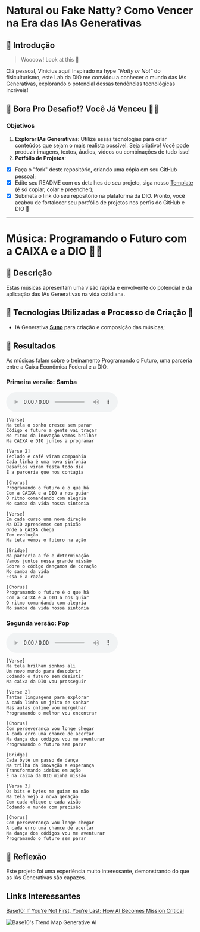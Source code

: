 # Natural ou Fake Natty? Como Vencer na Era das IAs Generativas

## 🚀 Introdução

> Woooow! Look at this 👀

Olá pessoal, Vinicius aqui! Inspirado na hype _"Natty or Not"_ do fisiculturismo, este Lab da DIO me convidou a conhecer o mundo das IAs Generativas, explorando o potencial dessas tendências tecnológicas incríveis!

## 🎯 Bora Pro Desafio!? Você Já Venceu 💪🤓

### Objetivos

1. **Explorar IAs Generativas**: Utilize essas tecnologias para criar conteúdos que sejam o mais realista possível. Seja criativo! Você pode produzir imagens, textos, áudios, vídeos ou combinações de tudo isso!
2. **Potfólio de Projetos**:
  - [x] Faça o "fork" deste repositório, criando uma cópia em seu GitHub pessoal;
  - [x] Edite seu README com os detalhes do seu projeto, siga nosso [Template](#template) (é só copiar, colar e preencher);
  - [x] Submeta o link do seu repositório na plataforma da DIO. Pronto, você acabou de fortalecer seu portfólio de projetos nos perfis do GitHub e DIO 🚀

---

# Música: Programando o Futuro com a CAIXA e a DIO 🎵🎶

## 📒 Descrição
Estas músicas apresentam uma visão rápida e envolvente do potencial e da aplicação das IAs Generativas na vida cotidiana.

## 🤖 Tecnologias Utilizadas e Processo de Criação 🧐
- IA Generativa **[Suno](https://suno.com)** para criação e composição das músicas;

## 🚀 Resultados
As músicas falam sobre o treinamento Programando o Futuro, uma parceria entre a Caixa Econômica Federal e a DIO.

### Primeira versão: Samba
<audio controls>
<source src="./src/Programando o Futuro(1).mp3" type="audio/mpeg">
Your browser does not support the audio tag.
</audio>

```
[Verse]
Na tela o sonho cresce sem parar
Código e futuro a gente vai traçar
No ritmo da inovação vamos brilhar
Na CAIXA e DIO juntos a programar

[Verse 2]
Teclado e café viram companhia
Cada linha é uma nova sinfonia
Desafios viram festa todo dia
É a parceria que nos contagia

[Chorus]
Programando o futuro é o que há
Com a CAIXA e a DIO a nos guiar
O ritmo comandando com alegria
No samba da vida nossa sintonia

[Verse]
Em cada curso uma nova direção
Na DIO aprendemos com paixão
Onde a CAIXA chega
Tem evolução
Na tela vemos o futuro na ação

[Bridge]
Na parceria a fé e determinação
Vamos juntos nessa grande missão
Sobre o código dançamos de coração
No samba da vida
Essa é a razão

[Chorus]
Programando o futuro é o que há
Com a CAIXA e a DIO a nos guiar
O ritmo comandando com alegria
No samba da vida nossa sintonia
```

### Segunda versão: Pop
<audio controls>
<source src="./scr/Programando o Futuro.mp3" type="audio/mpeg">
Your browser does not support the audio tag.
</audio>

```
[Verse]
Na tela brilham sonhos ali
Um novo mundo para descobrir
Codando o futuro sem desistir
Na caixa da DIO vou prosseguir

[Verse 2]
Tantas linguagens para explorar
A cada linha um jeito de sonhar
Nas aulas online vou mergulhar
Programando o melhor vou encontrar

[Chorus]
Com perseverança vou longe chegar
A cada erro uma chance de acertar
Na dança dos códigos vou me aventurar
Programando o futuro sem parar

[Bridge]
Cada byte um passo de dança
Na trilha da inovação a esperança
Transformando ideias em ação
É na caixa da DIO minha missão

[Verse 3]
Os bits e bytes me guiam na mão
Na tela vejo a nova geração
Com cada clique e cada visão
Codando o mundo com precisão

[Chorus]
Com perseverança vou longe chegar
A cada erro uma chance de acertar
Na dança dos códigos vou me aventurar
Programando o futuro sem parar
```

## 💭 Reflexão
Este projeto foi uma experiência muito interessante, demonstrando do que as IAs Generativas são capazes.


## Links Interessantes

[Base10: If You’re Not First, You’re Last: How AI Becomes Mission Critical](https://base10.vc/post/generative-ai-mission-critical/)

![Base10's Trend Map Generative AI](https://github.com/digitalinnovationone/lab-natty-or-not/assets/730492/f4df26e8-f8f7-4419-8252-c69d73ea930c)
